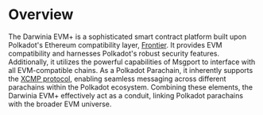 # Overview

The Darwinia EVM+ is a sophisticated smart contract platform built upon Polkadot's Ethereum compatibility layer, [Frontier](https://github.com/paritytech/frontier). It provides EVM compatibility and harnesses Polkadot's robust security features. Additionally, it utilizes the powerful capabilities of Msgport to interface with all EVM-compatible chains. As a Polkadot Parachain, it inherently supports the [XCMP protocol](https://wiki.polkadot.network/docs/learn-xcm), enabling seamless messaging across different parachains within the Polkadot ecosystem. Combining these elements, the Darwinia EVM+ effectively act as a conduit, linking Polkadot parachains with the broader EVM universe.